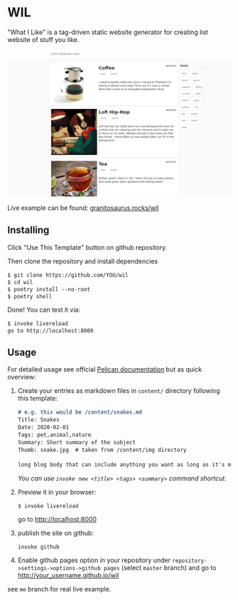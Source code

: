 # WIL

"What I Like" is a tag-driven static website generator for creating list website of stuff you like.

![wil screenshot](./wil/screenshot.png)

Live example can be found: [granitosaurus.rocks/wil](http://granitosaurus.rocks/wil)


## Installing 

Click "Use This Template" button on github repository.

Then clone the repository and install dependencies

```shell script
$ git clone https://github.com/YOU/wil
$ cd wil
$ poetry install --no-root
$ poetry shell
```

Done! You can test it via:

```shell script
$ invoke livereload
go to http://localhost:8000
```

## Usage

For detailed usage see official [Pelican documentation][pelican-docs] but as quick overview:

1. Create your entries as markdown files in `content/` directory following this template: 
    ```markdown
    # e.g. this would be /content/snakes.md
    Title: Snakes
    Date: 2020-02-01
    Tags: pet,animal,nature
    Summary: Short summary of the subject
    Thumb: snake.jpg  # taken from /content/img directory

    long blog body that can include anything you want as long as it's markdown or html.
    ```  
      _You can use `invoke new <title> <tags> <summary>` command shortcut._
   
2. Preview it in your browser:
    ```shell
    $ invoke livereload
    ```  
    go to [http://localhost:8000](http://localhost:8000)

3. publish the site on github:

    ```
    invoke github
    ```

5. Enable github pages option in your repository under `repository->settings->options->github pages` (select `master` branch) and go to http://your_username.github.io/wil

see `me` branch for real live example.

[pelican-docs]: https://docs.getpelican.com/
